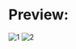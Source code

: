 # Preview:

![1](https://user-images.githubusercontent.com/107110241/206852604-32058e64-cf7f-4a68-98f7-516e68ebd868.png)
![2](https://user-images.githubusercontent.com/107110241/206852611-1dd5a42d-d9ef-495a-836b-1a11516933d2.png)





